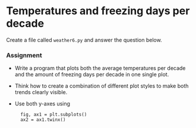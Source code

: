 # Temperatures and freezing days per decade

Create a file called `weather6.py` and answer the question below.

### Assignment

* Write a program that plots both the average temperatures per decade and the amount of freezing days per decade in one single plot.
* Think how to create a combination of different plot styles to make both trends clearly visible.
* Use both y-axes using 

        fig, ax1 = plt.subplots()
        ax2 = ax1.twinx() 

